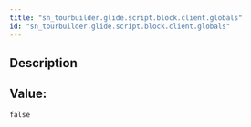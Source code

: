 ```yaml
---
title: "sn_tourbuilder.glide.script.block.client.globals"
id: "sn_tourbuilder.glide.script.block.client.globals"
---
```

## Description



## Value: 
```
false
```